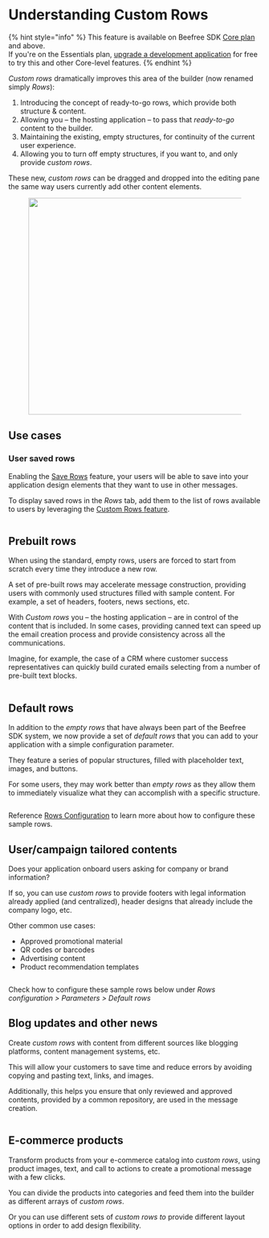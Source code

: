 # Understanding Custom Rows

{% hint style="info" %}
This feature is available on Beefree SDK [Core plan](https://dam.beefree.io/pluginpricing) and above.\
If you're on the Essentials plan, [upgrade a development application](../readme/development-applications.md) for free to try this and other Core-level features.
{% endhint %}

_Custom rows_ dramatically improves this area of the builder (now renamed simply _Rows_):

1. Introducing the concept of ready-to-go rows, which provide both structure & content.
2. Allowing you – the hosting application – to pass that _ready-to-go_ content to the builder.
3. Maintaining the existing, empty structures, for continuity of the current user experience.
4. Allowing you to turn off empty structures, if you want to, and only provide _custom rows_.

These new, _custom rows_ can be dragged and dropped into the editing pane the same way users currently add other content elements.

<figure><img src="../.gitbook/assets/CR_sample-574x1024.png" alt="" width="431"><figcaption></figcaption></figure>

## Use cases <a href="#use-cases" id="use-cases"></a>

### **User saved rows**

Enabling the [Save Rows](../saved-rows/) feature, your users will be able to save into your application design elements that they want to use in other messages.

To display saved rows in the _Rows_ tab, add them to the list of rows available to users by leveraging the [Custom Rows feature](displaying-saved-rows.md).

<figure><img src="../.gitbook/assets/2Saved_Rows-1024x601.jpeg" alt=""><figcaption></figcaption></figure>

## **Prebuilt rows**

When using the standard, empty rows, users are forced to start from scratch every time they introduce a new row.

A set of pre-built rows may accelerate message construction, providing users with commonly used structures filled with sample content. For example, a set of headers, footers, news sections, etc.

With _Custom rows_ you – the hosting application – are in control of the content that is included. In some cases, providing canned text can speed up the email creation process and provide consistency across all the communications.

Imagine, for example, the case of a CRM where customer success representatives can quickly build curated emails selecting from a number of pre-built text blocks.

<figure><img src="../.gitbook/assets/3CR_text_samples-1024x708.jpeg" alt=""><figcaption></figcaption></figure>

## **Default rows**

In addition to the _empty rows_ that have always been part of the Beefree SDK system, we now provide a set of _default rows_ that you can add to your application with a simple configuration parameter.

They feature a series of popular structures, filled with placeholder text, images, and buttons.

For some users, they may work better than _empty rows_ as they allow them to immediately visualize what they can accomplish with a specific structure.

<figure><img src="../.gitbook/assets/4CR_defaults-1024x653.jpeg" alt=""><figcaption></figcaption></figure>

Reference [Rows Configuration](https://docs.beefree.io/beefree-sdk/custom-rows/displaying-saved-rows#rows-configuration) to learn more about how to configure these sample rows.

## **User/campaign tailored contents**

Does your application onboard users asking for company or brand information?

If so, you can use _custom rows_ to provide footers with legal information already applied (and centralized), header designs that already include the company logo, etc.

Other common use cases:

* Approved promotional material
* QR codes or barcodes
* Advertising content
* Product recommendation templates

<figure><img src="../.gitbook/assets/5CR_contents-1024x541.jpeg" alt=""><figcaption></figcaption></figure>

Check how to configure these sample rows below under _Rows configuration > Parameters > Default rows_

## **Blog updates and other news**

Create _custom rows_ with content from different sources like blogging platforms, content management systems, etc.

This will allow your customers to save time and reduce errors by avoiding copying and pasting text, links, and images.

Additionally, this helps you ensure that only reviewed and approved contents, provided by a common repository, are used in the message creation.

<figure><img src="../.gitbook/assets/6CR_blog_example-1024x769.jpeg" alt=""><figcaption></figcaption></figure>

## **E-commerce products**

Transform products from your e-commerce catalog into _custom rows_, using product images, text, and call to actions to create a promotional message with a few clicks.

You can divide the products into categories and feed them into the builder as different arrays of _custom rows_.

Or you can use different sets of _custom rows to_ provide different layout options in order to add design flexibility.

<figure><img src="../.gitbook/assets/7CR_products_example-1024x643.jpeg" alt=""><figcaption></figcaption></figure>
